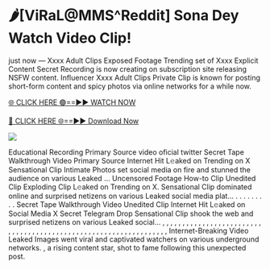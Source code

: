 # 🌶️[ViRaL@MMS^Reddit] Sona Dey Watch Video Clip!

just now — Xxxx Adult Clips Exposed Footage Trending set of Xxxx Explicit Content Secret Recording is now creating on subscription site releasing NSFW content. Influencer Xxxx Adult Clips Private Clip is known for posting short-form content and spicy photos via online networks for a while now.

[🌐 CLICK HERE 🟢==►► WATCH NOW](https://tinyurl.com/topvvv?st=viral&si=gh)

[🔴 CLICK HERE 🌐==►► Download Now](https://tinyurl.com/topvvv?st=viral&si=gh)

[![](https://t4.ftcdn.net/jpg/00/89/87/57/360_F_89875724_hMf6q0pOUbIm38tYOeJTOKDftmRMQnny.jpg)](https://tinyurl.com/topvvv?st=viral&si=gh)

Educational Recording Primary Source video oficial twitter Secret Tape Walkthrough Video Primary Source Internet Hit L𝚎aked on Trending on X Sensational Clip Intimate Photos set social media on fire and stunned the audience on various Leaked … Uncensored Footage How-to Clip Unedited Clip Exploding Clip L𝚎aked on Trending on X. Sensational Clip dominated online and surprised netizens on various Leaked social media plat… . . . . . . . . . Secret Tape Walkthrough Video Unedited Clip Internet Hit L𝚎aked on Social Media X Secret Telegram Drop Sensational Clip shook the web and surprised netizens on various Leaked social… , , , , , , , , , , , , , , , , , , , , , , , , , , , , , , , , , , , , , , , , , , , , , , , , , , , , , , , , , , , , , , , , , Internet-Breaking Video Leaked Images went viral and captivated watchers on various underground networks. , a rising content star, shot to fame following this unexpected post.
